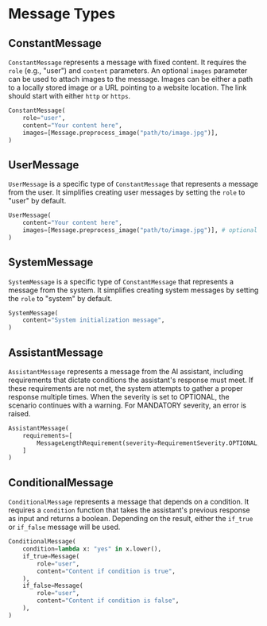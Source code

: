 # Message Types

## ConstantMessage

`ConstantMessage` represents a message with fixed content. It requires the `role` (e.g., "user") and `content` parameters. An optional `images` parameter can be used to attach images to the message. Images can be either a path to a locally stored image or a URL pointing to a website location. The link should start with either `http` or `https`.

```python
ConstantMessage(
    role="user",
    content="Your content here",
    images=[Message.preprocess_image("path/to/image.jpg")],
)
```

## UserMessage

`UserMessage` is a specific type of `ConstantMessage` that represents a message from the user. It simplifies creating user messages by setting the `role` to "user" by default.

```python
UserMessage(
    content="Your content here",
    images=[Message.preprocess_image("path/to/image.jpg")], # optional
)
```

## SystemMessage

`SystemMessage` is a specific type of `ConstantMessage` that represents a message from the system. It simplifies creating system messages by setting the `role` to "system" by default.

```python
SystemMessage(
    content="System initialization message",
)
```

## AssistantMessage

`AssistantMessage` represents a message from the AI assistant, including requirements that dictate conditions the assistant's response must meet. If these requirements are not met, the system attempts to gather a proper response multiple times. When the severity is set to OPTIONAL, the scenario continues with a warning. For MANDATORY severity, an error is raised.

```python
AssistantMessage(
    requirements=[
        MessageLengthRequirement(severity=RequirementSeverity.OPTIONAL, max_length=5)
    ]
)
```

## ConditionalMessage

`ConditionalMessage` represents a message that depends on a condition. It requires a `condition` function that takes the assistant's previous response as input and returns a boolean. Depending on the result, either the `if_true` or `if_false` message will be used.

```python
ConditionalMessage(
    condition=lambda x: "yes" in x.lower(),
    if_true=Message(
        role="user",
        content="Content if condition is true",
    ),
    if_false=Message(
        role="user",
        content="Content if condition is false",
    ),
)
```
